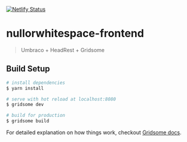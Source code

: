 [![Netlify Status](https://api.netlify.com/api/v1/badges/b92a1299-4b10-48d3-a74b-ee86c41c2c33/deploy-status)](https://app.netlify.com/sites/tender-bardeen-6cb815/deploys)

# nullorwhitespace-frontend

> Umbraco + HeadRest + Gridsome

## Build Setup

``` bash
# install dependencies
$ yarn install

# serve with hot reload at localhost:8080
$ gridsome dev

# build for production
$ gridsome build
```

For detailed explanation on how things work, checkout [Gridsome docs](https://gridsome.org/).
